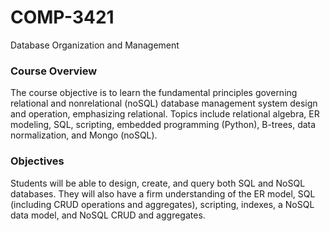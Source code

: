 # COMP-3421
Database Organization and Management


### Course Overview
The course objective is to learn the fundamental principles governing relational and nonrelational (noSQL) database management system design and operation, emphasizing relational. Topics include relational algebra, ER modeling, SQL, scripting, embedded programming (Python), B-trees, data normalization, and Mongo (noSQL).

### Objectives
Students will be able to design, create, and query both SQL and NoSQL databases. They will also have a firm understanding of the ER model, SQL (including CRUD operations and aggregates), scripting, indexes, a NoSQL data model, and NoSQL CRUD and aggregates.
